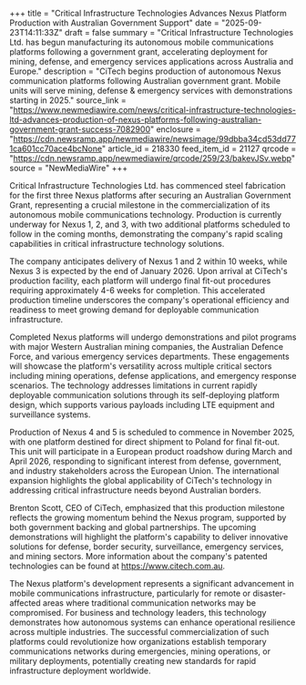 +++
title = "Critical Infrastructure Technologies Advances Nexus Platform Production with Australian Government Support"
date = "2025-09-23T14:11:33Z"
draft = false
summary = "Critical Infrastructure Technologies Ltd. has begun manufacturing its autonomous mobile communications platforms following a government grant, accelerating deployment for mining, defense, and emergency services applications across Australia and Europe."
description = "CiTech begins production of autonomous Nexus communication platforms following Australian government grant. Mobile units will serve mining, defense & emergency services with demonstrations starting in 2025."
source_link = "https://www.newmediawire.com/news/critical-infrastructure-technologies-ltd-advances-production-of-nexus-platforms-following-australian-government-grant-success-7082900"
enclosure = "https://cdn.newsramp.app/newmediawire/newsimage/99dbba34cd53dd771ca601cc70ace4bcNone"
article_id = 218330
feed_item_id = 21127
qrcode = "https://cdn.newsramp.app/newmediawire/qrcode/259/23/bakevJSv.webp"
source = "NewMediaWire"
+++

<p>Critical Infrastructure Technologies Ltd. has commenced steel fabrication for the first three Nexus platforms after securing an Australian Government Grant, representing a crucial milestone in the commercialization of its autonomous mobile communications technology. Production is currently underway for Nexus 1, 2, and 3, with two additional platforms scheduled to follow in the coming months, demonstrating the company's rapid scaling capabilities in critical infrastructure technology solutions.</p><p>The company anticipates delivery of Nexus 1 and 2 within 10 weeks, while Nexus 3 is expected by the end of January 2026. Upon arrival at CiTech's production facility, each platform will undergo final fit-out procedures requiring approximately 4-6 weeks for completion. This accelerated production timeline underscores the company's operational efficiency and readiness to meet growing demand for deployable communication infrastructure.</p><p>Completed Nexus platforms will undergo demonstrations and pilot programs with major Western Australian mining companies, the Australian Defence Force, and various emergency services departments. These engagements will showcase the platform's versatility across multiple critical sectors including mining operations, defense applications, and emergency response scenarios. The technology addresses limitations in current rapidly deployable communication solutions through its self-deploying platform design, which supports various payloads including LTE equipment and surveillance systems.</p><p>Production of Nexus 4 and 5 is scheduled to commence in November 2025, with one platform destined for direct shipment to Poland for final fit-out. This unit will participate in a European product roadshow during March and April 2026, responding to significant interest from defense, government, and industry stakeholders across the European Union. The international expansion highlights the global applicability of CiTech's technology in addressing critical infrastructure needs beyond Australian borders.</p><p>Brenton Scott, CEO of CiTech, emphasized that this production milestone reflects the growing momentum behind the Nexus program, supported by both government backing and global partnerships. The upcoming demonstrations will highlight the platform's capability to deliver innovative solutions for defense, border security, surveillance, emergency services, and mining sectors. More information about the company's patented technologies can be found at <a href="https://www.citech.com.au" rel="nofollow" target="_blank">https://www.citech.com.au</a>.</p><p>The Nexus platform's development represents a significant advancement in mobile communications infrastructure, particularly for remote or disaster-affected areas where traditional communication networks may be compromised. For business and technology leaders, this technology demonstrates how autonomous systems can enhance operational resilience across multiple industries. The successful commercialization of such platforms could revolutionize how organizations establish temporary communications networks during emergencies, mining operations, or military deployments, potentially creating new standards for rapid infrastructure deployment worldwide.</p>